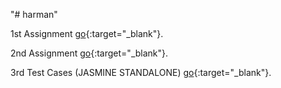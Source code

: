 "# harman" 

1st Assignment 
[go](httphttps://rawgit.com/mabhijitcontact/harman/master/index.html){:target="_blank"}.

2nd Assignment
[go](https://rawgit.com/mabhijitcontact/harman/master/2ndAssingment.html){:target="_blank"}.

3rd Test Cases (JASMINE STANDALONE)
[go](https://rawgit.com/mabhijitcontact/harman/master/jasmine/SpecRunner.html){:target="_blank"}.
